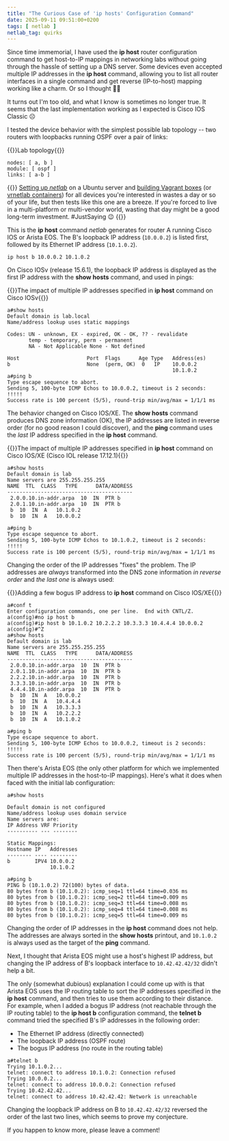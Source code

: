 ```yaml
---
title: "The Curious Case of 'ip hosts' Configuration Command"
date: 2025-09-11 09:51:00+0200
tags: [ netlab ]
netlab_tag: quirks
---
```

Since time immemorial, I have used the **ip host** router configuration command to get host-to-IP mappings in networking labs without going through the hassle of setting up a DNS server. Some devices even accepted multiple IP addresses in the **ip host** command, allowing you to list all router interfaces in a single command and get reverse (IP-to-host) mapping working like a charm. Or so I thought 🤦‍♂️

It turns out I'm too old, and what I know is sometimes no longer true. It seems that the last implementation working as I expected is Cisco IOS Classic ☹️
<!--more-->
I tested the device behavior with the simplest possible lab topology -- two routers with loopbacks running OSPF over a pair of links:

{{<cc>}}Lab topology{{</cc>}}
```
nodes: [ a, b ]
module: [ ospf ]
links: [ a-b ]
```

{{<note info>}}
[Setting up _netlab_](https://netlab.tools/install/) on a Ubuntu server and [building Vagrant boxes](https://netlab.tools/labs/libvirt/#building-vagrant-boxes) (or [vrnetlab containers](https://netlab.tools/labs/clab/#using-vrnetlab-containers)) for all devices you're interested in wastes a day or so of your life, but then tests like this one are a breeze. If you're forced to live in a multi-platform or multi-vendor world, wasting that day might be a good long-term investment. #JustSaying 😉
{{</note>}}

This is the **ip host** command _netlab_ generates for router A running Cisco IOS or Arista EOS. The B's loopback IP address (`10.0.0.2`) is listed first, followed by its Ethernet IP address (`10.1.0.2`).

```
ip host b 10.0.0.2 10.1.0.2
```

On Cisco IOSv (release 15.6.1), the loopback IP address is displayed as the first IP address with the **show hosts** command, and used in pings:

{{<cc>}}The impact of multiple IP addresses specified in **ip host** command on Cisco IOSv{{</cc>}}
```
a#show hosts
Default domain is lab.local
Name/address lookup uses static mappings

Codes: UN - unknown, EX - expired, OK - OK, ?? - revalidate
       temp - temporary, perm - permanent
       NA - Not Applicable None - Not defined

Host                      Port  Flags      Age Type   Address(es)
b                         None  (perm, OK)  0   IP    10.0.0.2
                                                      10.1.0.2
a#ping b
Type escape sequence to abort.
Sending 5, 100-byte ICMP Echos to 10.0.0.2, timeout is 2 seconds:
!!!!!
Success rate is 100 percent (5/5), round-trip min/avg/max = 1/1/1 ms
```

The behavior changed on Cisco IOS/XE. The **show hosts** command produces DNS zone information (OK), the IP addresses are listed in reverse order (for no good reason I could discover), and the **ping** command uses the *last* IP address specified in the **ip host** command.

{{<cc>}}The impact of multiple IP addresses specified in **ip host** command on Cisco IOS/XE (Cisco IOL release 17.12.1){{</cc>}}
```
a#show hosts
Default domain is lab
Name servers are 255.255.255.255
NAME  TTL  CLASS   TYPE      DATA/ADDRESS
-----------------------------------------
 2.0.0.10.in-addr.arpa	10	IN	PTR	b
 2.0.1.10.in-addr.arpa	10	IN	PTR	b
 b	10	IN	A	10.1.0.2
 b	10	IN	A	10.0.0.2

a#ping b
Type escape sequence to abort.
Sending 5, 100-byte ICMP Echos to 10.1.0.2, timeout is 2 seconds:
!!!!!
Success rate is 100 percent (5/5), round-trip min/avg/max = 1/1/1 ms
```

Changing the order of the IP addresses "fixes" the problem. The IP addresses are *always* transformed into the DNS zone information *in reverse order* and *the last one* is always used:

{{<cc>}}Adding a few bogus IP address to **ip host** command on Cisco IOS/XE{{</cc>}}
```
a#conf t
Enter configuration commands, one per line.  End with CNTL/Z.
a(config)#no ip host b
a(config)#ip host b 10.1.0.2 10.2.2.2 10.3.3.3 10.4.4.4 10.0.0.2
a(config)#^Z
a#show hosts
Default domain is lab
Name servers are 255.255.255.255
NAME  TTL  CLASS   TYPE      DATA/ADDRESS
-----------------------------------------
 2.0.0.10.in-addr.arpa	10	IN	PTR	b
 2.0.1.10.in-addr.arpa	10	IN	PTR	b
 2.2.2.10.in-addr.arpa	10	IN	PTR	b
 3.3.3.10.in-addr.arpa	10	IN	PTR	b
 4.4.4.10.in-addr.arpa	10	IN	PTR	b
 b	10	IN	A	10.0.0.2
 b	10	IN	A	10.4.4.4
 b	10	IN	A	10.3.3.3
 b	10	IN	A	10.2.2.2
 b	10	IN	A	10.1.0.2

a#ping b
Type escape sequence to abort.
Sending 5, 100-byte ICMP Echos to 10.0.0.2, timeout is 2 seconds:
!!!!!
Success rate is 100 percent (5/5), round-trip min/avg/max = 1/1/1 ms
```

Then there's Arista EOS (the only other platform for which we implemented multiple IP addresses in the host-to-IP mappings). Here's what it does when faced with the initial lab configuration:

```
a#show hosts

Default domain is not configured
Name/address lookup uses domain service
Name servers are:
IP Address VRF Priority
---------- --- --------

Static Mappings:
Hostname IP   Addresses
-------- ---- ---------
b        IPV4 10.0.0.2
              10.1.0.2

a#ping b
PING b (10.1.0.2) 72(100) bytes of data.
80 bytes from b (10.1.0.2): icmp_seq=1 ttl=64 time=0.036 ms
80 bytes from b (10.1.0.2): icmp_seq=2 ttl=64 time=0.009 ms
80 bytes from b (10.1.0.2): icmp_seq=3 ttl=64 time=0.008 ms
80 bytes from b (10.1.0.2): icmp_seq=4 ttl=64 time=0.008 ms
80 bytes from b (10.1.0.2): icmp_seq=5 ttl=64 time=0.009 ms
```

Changing the order of IP addresses in the **ip host** command does not help. The addresses are always sorted in the **show hosts** printout, and `10.1.0.2` is always used as the target of the **ping** command.

Next, I thought that Arista EOS might use a host's highest IP address, but changing the IP address of B's loopback interface to `10.42.42.42/32` didn't help a bit.

The only (somewhat dubious) explanation I could come up with is that Arista EOS uses the IP routing table to sort the IP addresses specified in the **ip host** command, and then tries to use them according to their distance. For example, when I added a bogus IP address (not reachable through the IP routing table) to the **ip host b** configuration command, the **telnet b** command tried the specified B's IP addresses in the following order:

* The Ethernet IP address (directly connected)
* The loopback IP address (OSPF route)
* The bogus IP address (no route in the routing table)

```
a#telnet b
Trying 10.1.0.2...
telnet: connect to address 10.1.0.2: Connection refused
Trying 10.0.0.2...
telnet: connect to address 10.0.0.2: Connection refused
Trying 10.42.42.42...
telnet: connect to address 10.42.42.42: Network is unreachable
```

Changing the loopback IP address on B to `10.42.42.42/32` reversed the order of the last two lines, which seems to prove my conjecture.

If you happen to know more, please leave a comment!
